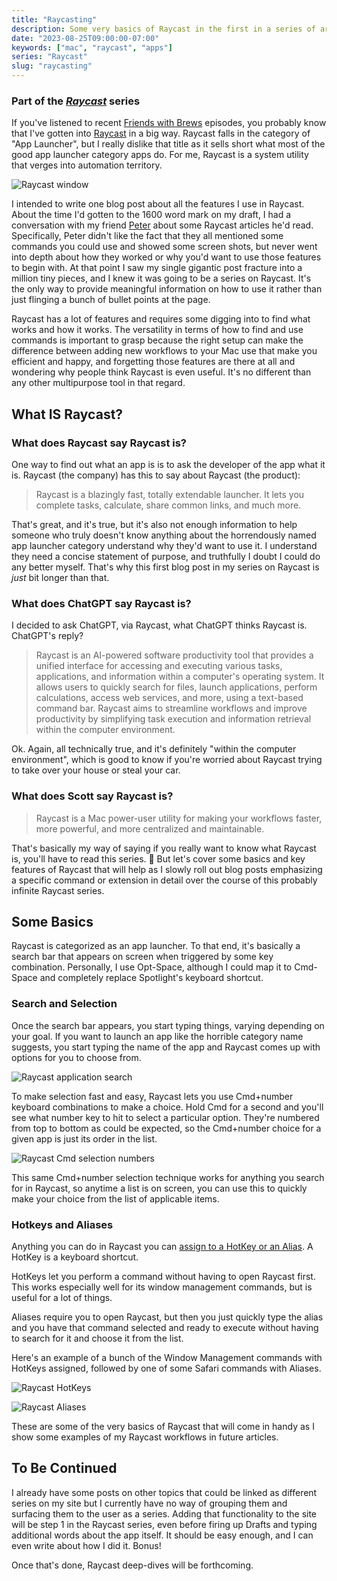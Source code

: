 ```yaml
---
title: "Raycasting"
description: Some very basics of Raycast in the first in a series of articles on Raycast.
date: "2023-08-25T09:00:00-07:00"
keywords: ["mac", "raycast", "apps"]
series: "Raycast"
slug: "raycasting"
---
```


### Part of the _[Raycast](/series/raycast/)_ series

If you've listened to recent [Friends with Brews](https://friendswithbrews.com) episodes, you probably know that I've gotten into [Raycast](https://www.raycast.com) in a big way. Raycast falls in the category of "App Launcher", but I really dislike that title as it sells short what most of the good app launcher category apps do. For me, Raycast is a system utility that verges into automation territory.

![Raycast window](/images/posts/RaycastWindow-645D7069-71EA-40AA-ADF0-B16214B87BCE.jpeg)

I intended to write one blog post about all the features I use in Raycast. About the time I'd gotten to the 1600 word mark on my draft, I had a conversation with my friend [Peter](https://infosec.exchange/@nikolaidis) about some Raycast articles he'd read. Specifically, Peter didn't like the fact that they all mentioned some commands you could use and showed some screen shots, but never went into depth about how they worked or why you'd want to use those features to begin with. At that point I saw my single gigantic post fracture into a million tiny pieces, and I knew it was going to be a series on Raycast. It's the only way to provide meaningful information on how to use it rather than just flinging a bunch of bullet points at the page.

Raycast has a lot of features and requires some digging into to find what works and how it works. The versatility in terms of how to find and use commands is important to grasp because the right setup can make the difference between adding new workflows to your Mac use that make you efficient and happy, and forgetting those features are there at all and wondering why people think Raycast is even useful. It's no different than any other multipurpose tool in that regard.

## What IS Raycast?

### What does Raycast say Raycast is?

One way to find out what an app is is to ask the developer of the app what it is. Raycast (the company) has this to say about Raycast (the product):

> Raycast is a blazingly fast, totally extendable launcher. It lets you complete tasks, calculate, share common links, and much more.

That's great, and it's true, but it's also not enough information to help someone who truly doesn't know anything about the horrendously named app launcher category understand why they'd want to use it. I understand they need a concise statement of purpose, and truthfully I doubt I could do any better myself. That's why this first blog post in my series on Raycast is _just_ bit longer than that.

### What does ChatGPT say Raycast is?

I decided to ask ChatGPT, via Raycast, what ChatGPT thinks Raycast is. ChatGPT's reply?

> Raycast is an AI-powered software productivity tool that provides a unified interface for accessing and executing various tasks, applications, and information within a computer's operating system. It allows users to quickly search for files, launch applications, perform calculations, access web services, and more, using a text-based command bar. Raycast aims to streamline workflows and improve productivity by simplifying task execution and information retrieval within the computer environment.

Ok. Again, all technically true, and it's definitely "within the computer environment", which is good to know if you're worried about Raycast trying to take over your house or steal your car.

### What does Scott say Raycast is?

> Raycast is a Mac power-user utility for making your workflows faster, more powerful, and more centralized and maintainable.

That's basically my way of saying if you really want to know what Raycast is, you'll have to read this series. 🙂 But let's cover some basics and key features of Raycast that will help as I slowly roll out blog posts emphasizing a specific command or extension in detail over the course of this probably infinite Raycast series.

## Some Basics

Raycast is categorized as an app launcher. To that end, it's basically a search bar that appears on screen when triggered by some key combination. Personally, I use Opt-Space, although I could map it to Cmd-Space and completely replace Spotlight's keyboard shortcut.

### Search and Selection

Once the search bar appears, you start typing things, varying depending on your goal. If you want to launch an app like the horrible category name suggests, you start typing the name of the app and Raycast comes up with options for you to choose from.

![Raycast application search](/images/posts/RaycastFapplications-153B9CF2-2D39-4B8C-94AA-F8FFF3634556.jpeg)

To make selection fast and easy, Raycast lets you use Cmd+number keyboard combinations to make a choice. Hold Cmd for a second and you'll see what number key to hit to select a particular option. They're numbered from top to bottom as could be expected, so the Cmd+number choice for a given app is just its order in the list.

![Raycast Cmd selection numbers](/images/posts/AppLaunching-0BC2DC50-2519-4FDB-82A3-DC2D19ABF05F.png)

This same Cmd+number selection technique works for anything you search for in Raycast, so anytime a list is on screen, you can use this to quickly make your choice from the list of applicable items.

### Hotkeys and Aliases

Anything you can do in Raycast you can [assign to a HotKey or an Alias](https://manual.raycast.com/command-aliases-and-hotkeys). A HotKey is a keyboard shortcut.

HotKeys let you perform a command without having to open Raycast first. This works especially well for its window management commands, but is useful for a lot of things.

Aliases require you to open Raycast, but then you just quickly type the alias and you have that command selected and ready to execute without having to search for it and choose it from the list.

Here's an example of a bunch of the Window Management commands with HotKeys assigned, followed by one of some Safari commands with Aliases.

![Raycast HotKeys](/images/posts/RaycastWindowMan-E88DA2A3-E432-461D-9248-9DB397B40E60.png)

![Raycast Aliases](/images/posts/RaycastAliases-A2E05084-6964-4126-8ACB-7141550CED94.png)

These are some of the very basics of Raycast that will come in handy as I show some examples of my Raycast workflows in future articles.

## To Be Continued

I already have some posts on other topics that could be linked as different series on my site but I currently have no way of grouping them and surfacing them to the user as a series. Adding that functionality to the site will be step 1 in the Raycast series, even before firing up Drafts and typing additional words about the app itself. It should be easy enough, and I can even write about how I did it. Bonus!

Once that's done, Raycast deep-dives will be forthcoming.
